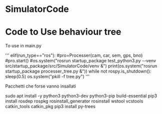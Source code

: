 # SimulatorCode


# Code to Use behaviour tree

To use in main.py

'''
elif(run_type=="ros"):
  #pro=Processer(cam, car, sem, gps, bno)
  #pro.start()
  #os.system("rosrun startup_package test_python3.py --venv src/startup_package/src/SimulatorCode/venv &")
  print(os.system("rosrun startup_package processer_tree.py &"))
  while not rospy.is_shutdown():
    sleep(0.5)
  os.system("pkill -f tree.py")
'''


Pacchetti che forse vanno insallati

sudo apt install -y python3 python3-dev python3-pip build-essential
pip3 install rosdep rospkg rosinstall_generator rosinstall wstool vcstools catkin_tools catkin_pkg
pip3 install py-trees
